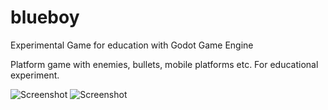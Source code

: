 # blueboy

Experimental Game for education with Godot Game Engine

Platform game with enemies, bullets, mobile platforms etc.
For educational experiment.

![Screenshot](game1.png)
![Screenshot](game2.png)
